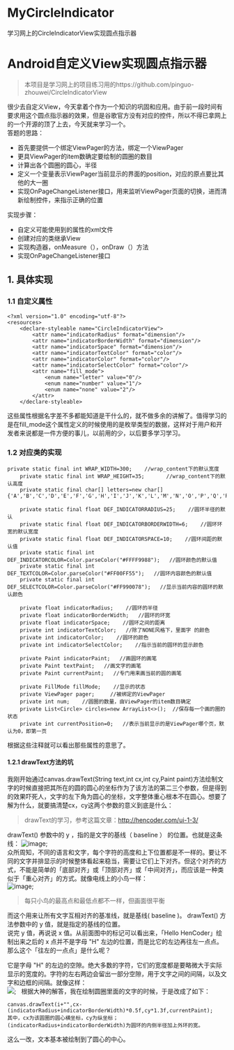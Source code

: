 # MyCircleIndicator
学习网上的CircleIndicatorView实现圆点指示器
# Android自定义View实现圆点指示器  
> 本项目是学习网上的项目练习用的https://github.com/pinguo-zhouwei/CircleIndicatorView  

很少去自定义View，今天拿着个作为一个知识的巩固和应用。由于前一段时间有要求用这个圆点指示器的效果，但是谷歌官方没有对应的控件，所以不得已拿网上的一个开源的顶了上去，今天就来学习一个。  
答题的思路：  
* 首先要提供一个绑定ViewPager的方法，绑定一个ViewPager  
* 更具ViewPager的item数确定要绘制的圆圈的数目  
* 计算出各个圆圈的圆心，半径  
* 定义一个变量表示ViewPager当前显示的界面的position，对应的原点要比其他的大一圈  
* 实现OnPageChangeListener接口，用来监听ViewPager页面的切换，进而清新绘制控件，来指示正确的位置  

实现步骤：  
* 自定义可能使用到的属性的xml文件  
* 创建对应的类继承View  
* 实现构造器，onMeasure（），onDraw（）方法  
* 实现OnPageChangeListener接口  

## 1. 具体实现  
### 1.1 自定义属性  
```  
<?xml version="1.0" encoding="utf-8"?>
<resources>
    <declare-styleable name="CircleIndicatorView">
        <attr name="indicatorRadius" format="dimension"/>
        <attr name="indicatorBorderWidth" format="dimension"/>
        <attr name="indicatorSpace" format="dimension"/>
        <attr name="indicatorTextColor" format="color"/>
        <attr name="indicatorColor" format="color"/>
        <attr name="indicatorSelectColor" format="color"/>
        <attr name="fill_mode">
            <enum name="letter" value="0"/>
            <enum name="number" value="1"/>
            <enum name="none" value="2"/>
        </attr>
    </declare-styleable>

```  

这些属性根据名字差不多都能知道是干什么的，就不做多余的讲解了。值得学习的是在fill_mode这个属性定义的时候使用的是枚举类型的数据，这样对于用户和开发者来说都是一件方便的事儿，以前用的少，以后要多学习学习。  

### 1.2 对应类的实现  
```
private static final int WRAP_WIDTH=300;    //wrap_content下的默认宽度
    private static final int WRAP_HEIGHT=35;       //wrap_content下的默认高度
    private static final char[] letters=new char[]{'A','B','C','D','E','F','G','H','I','J','K','L','M','N','O','P','Q','R','S','T'};

    private static final float DEF_INDICATORRADIUS=25;    //圆环半径的默认
    private static final float DEF_INDICATORBORDERWIDTH=6;    //圆环环宽的默认宽度
    private static final float DEF_INDICATORSPACE=10;    //圆环间距的默认值
    private static final int DEF_INDICATORCOLOR=Color.parseColor("#FFFF9988");   //圆环颜色的默认值
    private static final int DEF_TEXTCOLOR=Color.parseColor("#FF00FF55");   //圆环内容颜色的默认值
    private static final int DEF_SELECTCOLOR=Color.parseColor("#FF990078");   //显示当前内容的圆环的默认颜色

    private float indicatorRadius;    //圆环的半径
    private float indicatorBorderWidth;   //圆环的环宽
    private float indicatorSpace;    //圆环之间的距离
    private int indicatorTextColor;   //除了NONE风格下，里面字 的颜色
    private int indicatorColor;    //圆环的颜色
    private int indicatorSelectColor;    //指示当前的圆环的显示颜色

    private Paint indicatorPaint;   //画圆环的画笔
    private Paint textPaint;   //画文字的画笔
    private Paint currentPaint;   //专门用来画当前的圆的画笔

    private FillMode fillMode;    //显示的状态
    private ViewPager pager;     //被绑定的ViewPager
    private int num;    //圆圈的数量，由ViewPager的item数目确定
    private List<Circle> circles=new ArrayList<>();  //保存每一个画的圈的状态
    private int currentPosition=0;   //表示当前显示的是ViewPager哪个页，默认为0，即第一页
```

根据这些注释就可以看出那些属性的意思了。  
#### 1.2.1 drawText方法的坑  
我刚开始通过canvas.drawText(String text,int cx,int cy,Paint paint)方法绘制文字的时候直接把其所在的圆的圆心的坐标作为了该方法的第二三个参数，但是得到的效果吓死人，文字的左下角为圆心的坐标，文字整体重心根本不在圆心。想要了解为什么，就要搞清楚cx，cy这两个参数的意义到底是什么：  
> drawText的学习，参考这篇文章：http://hencoder.com/ui-1-3/  

drawText() 参数中的 y ，指的是文字的基线（ baseline ） 的位置。也就是这条线：
![image](https://ws3.sinaimg.cn/large/52eb2279ly1fig6137j5sj20a502rglw.jpg);  
众所周知，不同的语言和文字，每个字符的高度和上下位置都是不一样的。要让不同的文字并排显示的时候整体看起来稳当，需要让它们上下对齐。但这个对齐的方式，不能是简单的「底部对齐」或「顶部对齐」或「中间对齐」，而应该是一种类似于「重心对齐」的方式。就像电线上的小鸟一样：  
![image](https://ws3.sinaimg.cn/large/52eb2279ly1fig61bpsw5j20dv04o3yv.jpg);  
> 每只小鸟的最高点和最低点都不一样，但画面很平衡  

而这个用来让所有文字互相对齐的基准线，就是基线( baseline )。 drawText() 方法参数中的 y 值，就是指定的基线的位置。  
说完 y 值，再说说 x 值。从前面图中的标记可以看出来，「Hello HenCoder」绘制出来之后的 x 点并不是字母 "H" 左边的位置，而是比它的左边再往左一点点。那么这个「往左的一点点」是什么呢？

它是字母 "H" 的左边的空隙。绝大多数的字符，它们的宽度都是要略微大于实际显示的宽度的。字符的左右两边会留出一部分空隙，用于文字之间的间隔，以及文字和边框的间隔。就像这样：  
![](https://ws3.sinaimg.cn/large/52eb2279ly1fig61gild3j20x607iabs.jpg);  
根据大神的解答，我在绘制圆圈里面的文字的时候，于是改成了如下：  
```  
canvas.drawText(i+"",cx-(indicatorRadius+indicatorBorderWidth)*0.5f,cy*1.3f,currentPaint);  
其中，cx为该圆圈的圆心横坐标，cy为纵坐标；(indicatorRadius+indicatorBorderWidth)为圆环的内侧半径加上外环的宽。
```  

这么一改，文本基本被绘制到了圆心的中心。  
